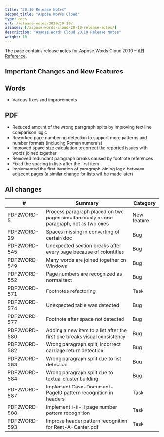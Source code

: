 ```yaml
---
title: "20.10 Release Notes"
second_title: "Aspose Words Cloud"
type: docs
url: /release-notes/2020/20-10/
aliases: [/aspose-words-cloud-20-10-release-notes/]
description: "Aspose.Words Cloud 20.10 Release Notes"
weight: 10
---
```


The page contains release notes for Aspose.Words Cloud 20.10 – [API Reference](https://apireference.aspose.cloud/words/).

## Important Changes and New Features

## Words

- Various fixes and improvements

## PDF

- Reduced amount of the wrong paragraph splits by improving text line comparison logic
- Reworked page numbering detection to support more patterns and number formats (including Roman numerals)
- Improved space size calculation to correct the reported issues with words joined together
- Removed redundant paragraph breaks caused by footnote references
- Fixed the spacing in lists after the first item
- Implemented the first iteration of paragraph joining logic between adjacent pages (a similar change for lists will be made later)

## All changes

| #            | Summary                                                                                | Category    |
|--------------|----------------------------------------------------------------------------------------|-------------|
| PDF2WORD-5   | Process paragraph placed on two pages simultaneously as one paragraph, not as two ones | New feature |
| PDF2WORD-29  | Spaces missing in converting of certain doc                                            | Bug         |
| PDF2WORD-545 | Unexpected section breaks after every page because of colontitles                      | Bug         |
| PDF2WORD-549 | Many words are joined together on Windows                                              | Bug         |
| PDF2WORD-552 | Page numbers are recognized as normal text                                             | Bug         |
| PDF2WORD-571 | Footnotes refactoring                                                                  | Task        |
| PDF2WORD-574 | Unexpected table was detected                                                          | Bug         |
| PDF2WORD-577 | Footnote after space not detected                                                      | Bug         |
| PDF2WORD-580 | Adding a new item to a list after the first one breaks visual consistency              | Bug         |
| PDF2WORD-582 | Wrong paragraph split, incorrect carriage return detection                             | Bug         |
| PDF2WORD-583 | Wrong paragraph split due to list detection                                            | Bug         |
| PDF2WORD-584 | Wrong paragraph split due to textual cluster building                                  | Bug         |
| PDF2WORD-587 | Implement Case-Document-PageID pattern recognition in headers                          | Task        |
| PDF2WORD-588 | Implement i-ii-iii page number pattern recognition                                     | Task        |
| PDF2WORD-593 | Improve header pattern recognition for Rent-A-Center.pdf                               | Task        |
